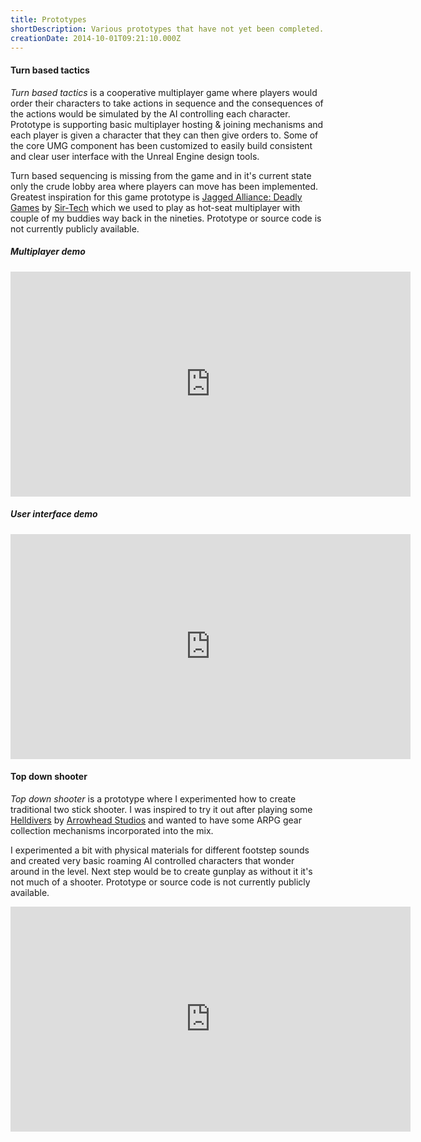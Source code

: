 ```yaml
---
title: Prototypes
shortDescription: Various prototypes that have not yet been completed.
creationDate: 2014-10-01T09:21:10.000Z
---
```

#### Turn based tactics
_Turn based tactics_ is a cooperative multiplayer game where players would order their characters to take actions in sequence and the consequences of the actions would be simulated by the AI controlling each character. Prototype is supporting basic multiplayer hosting & joining mechanisms and each player is given a character that they can then give orders to. Some of the core UMG component has been customized to easily build consistent and clear user interface with the Unreal Engine design tools.

Turn based sequencing is missing from the game and in it's current state only the crude lobby area where players can move has been implemented. Greatest inspiration for this game prototype is [Jagged Alliance: Deadly Games](https://en.wikipedia.org/wiki/Jagged_Alliance:_Deadly_Games) by [Sir-Tech](https://en.wikipedia.org/wiki/Sir-Tech) which we used to play as hot-seat multiplayer with couple of my buddies way back in the nineties. Prototype or source code is not currently publicly available.

##### Multiplayer demo
<iframe id="ytplayer" type="text/html" width="640" height="360"
src="https://www.youtube.com/embed/eUIp6hXtqXY?disablekb=1&fs=0&modestbranding=1&iv_load_policy=3"
frameborder="0" allowfullscreen></iframe>

##### User interface demo
<iframe id="ytplayer" type="text/html" width="640" height="360"
src="https://www.youtube.com/embed/dJJP_HGybss?disablekb=1&fs=0&modestbranding=1&iv_load_policy=3"
frameborder="0" allowfullscreen></iframe>

#### Top down shooter
_Top down shooter_ is a prototype where I experimented how to create traditional two stick shooter. I was inspired to try it out after playing some [Helldivers](https://en.wikipedia.org/wiki/Helldivers) by [Arrowhead Studios](https://www.arrowheadgamestudios.com/) and wanted to have some ARPG gear collection mechanisms incorporated into the mix.

I experimented a bit with physical materials for different footstep sounds and created very basic roaming AI controlled characters that wonder around in the level. Next step would be to create gunplay as without it it's not much of a shooter. Prototype or source code is not currently publicly available.
<iframe id="ytplayer" type="text/html" width="640" height="360"
src="https://www.youtube.com/embed/_EkypEjkH8Y?disablekb=1&fs=0&modestbranding=1&iv_load_policy=3"
frameborder="0" allowfullscreen></iframe>